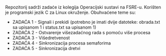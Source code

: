 Repozitorij sadrži zadaće iz kolegija Operacijski sustavi na FSRE-u. Korišten je programski jezik C za Linux okruženje. Obuhvaćene teme su:

  - ZADAĆA 1 - Signali i prekidi (potrebno je imati dvije datoteke: obrada.txt sa upisanom 1 i status.txt sa upisanom 1)
  - ZADAĆA 2 - Ostvarenje višezadaćnog rada s pomoću više procesa
  - ZADAĆA 3 - Višedretvenost
  - ZADAĆA 4 - Sinkronizacija procesa semaforima
  - ZADAĆA 5 - Sinkronizacija dretvi
